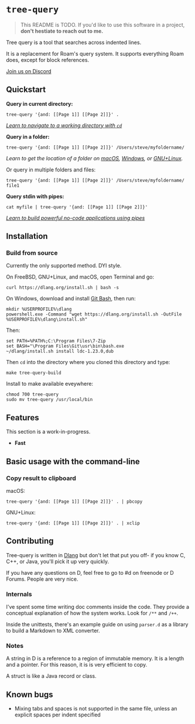 # `tree-query`

> This README is TODO. If you'd like to use this software in a project, **don't hestiate to reach out to me.**

Tree query is a tool that searches across indented lines.

It is a replacement for Roam's query system. It supports everything Roam does, except for block references.

[Join us on Discord](https://discord.gg/7B9ywS5x)

## Quickstart

**Query in current directory:**
```
tree-query '{and: [[Page 1]] [[Page 2]]}' .
```
[*Learn to navigate to a working directory with `cd`*](https://linuxize.com/post/linux-cd-command/)

**Query in a folder:**
```
tree-query '{and: [[Page 1]] [[Page 2]]}' /Users/steve/myfoldername/
```
*Learn to get the location of a folder on [macOS](https://osxdaily.com/2009/11/23/copy-a-files-path-to-the-terminal-by-dragging-and-dropping/), [Windows](https://www.top-password.com/blog/copy-full-path-of-a-folder-file-in-windows/), or [GNU+Linux](https://unix.stackexchange.com/questions/102551/mouse-shortcut-to-copy-the-path-to-a-file-in-the-gnome-file-manager).*

Or query in multiple folders and files:

```
tree-query '{and: [[Page 1]] [[Page 2]]}' /Users/steve/myfoldername/ file1
```

**Query stdin with pipes:**
```
cat myfile | tree-query '{and: [[Page 1]] [[Page 2]]}'
```
[*Learn to build powerful no-code applications using pipes*](https://youtu.be/tc4ROCJYbm0?t=360)

## Installation

### Build from source
Currently the only supported method. DYI style.

On FreeBSD, GNU+Linux, and macOS, open Terminal and go:
```
curl https://dlang.org/install.sh | bash -s
```

On Windows, download and install [Git Bash](https://gitforwindows.org/), then run:
```
mkdir %USERPROFILE%\dlang
powershell.exe -Command "wget https://dlang.org/install.sh -OutFile %USERPROFILE%\dlang\install.sh"
```

Then:

```
set PATH=%PATH%;C:\Program Files\7-Zip
set BASH="\Program Files\Git\usr\bin\bash.exe
~/dlang/install.sh install ldc-1.23.0,dub
```

Then `cd` into the directory where you cloned this directory and type:
```
make tree-query-build
```

Install to make available eveywhere:
```
chmod 700 tree-query
sudo mv tree-query /usr/local/bin
```

## Features

This section is a work-in-progress.

* **Fast**

## Basic usage with the command-line

### Copy result to clipboard
macOS:
```
tree-query '{and: [[Page 1]] [[Page 2]]}' . | pbcopy
```

GNU+Linux:
```
tree-query '{and: [[Page 1]] [[Page 2]]}' . | xclip
```

## Contributing

Tree-query is written in [Dlang](https://dlang.org) but don't let that put you off- if you know C, C++, or Java, you'll pick it up very quickly.

If you have any questions on D, feel free to go to #d on freenode or D Forums. People are very nice.

### Internals

I've spent some time writing doc comments inside the code. They provide a conceptual explanation of how the system works. Look for `/**` and `/++`.

Inside the unittests, there's an example guide on using `parser.d` as a library to build a Markdown to XML converter. 

### Notes

A string in D is a reference to a region of immutable memory. It is a length and a pointer. For this reason, it is is very efficient to copy.

A struct is like a Java record or class.

## Known bugs
 - Mixing tabs and spaces is not supported in the same file, unless an explicit spaces per indent specified
